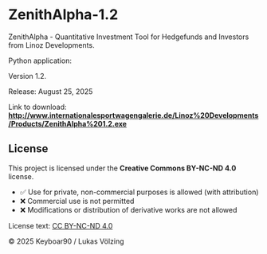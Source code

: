 # ZenithAlpha-1.2

ZenithAlpha - Quantitative Investment Tool for Hedgefunds and Investors from Linoz Developments.

Python application:

Version 1.2.

Release: August 25, 2025

Link to download: **http://www.internationalesportwagengalerie.de/Linoz%20Developments/Products/ZenithAlpha%201.2.exe**

## License

This project is licensed under the **Creative Commons BY-NC-ND 4.0** license.

- ✅ Use for private, non-commercial purposes is allowed (with attribution)
- ❌ Commercial use is not permitted
- ❌ Modifications or distribution of derivative works are not allowed

License text: [CC BY-NC-ND 4.0](https://creativecommons.org/licenses/by-nc-nd/4.0/)

© 2025 Keyboar90 / Lukas Völzing
